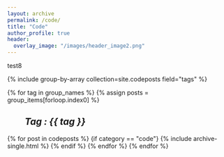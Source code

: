 ```yaml
---
layout: archive
permalink: /code/
title: "Code"
author_profile: true
header:
  overlay_image: "/images/header_image2.png"
---
```


test8

{% include group-by-array collection=site.codeposts field="tags" %}

{% for tag in group_names %}
  {% assign posts = group_items[forloop.index0] %}
  <h2 id="{{ tag | slugify }}"
   class="archive__subtitle"><i style="margin-left: 40px">Tag : {{ tag }}</i></h2>
  {% for post in codeposts %}
    {if category == "code"}
      {% include archive-single.html %}
    {% endif %}
  {% endfor %}
{% endfor %}
